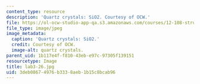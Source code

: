 ```yaml
---
content_type: resource
description: 'Quartz crystals: SiO2. Courtesy of OCW.'
file: https://ol-ocw-studio-app-qa.s3.amazonaws.com/courses/12-108-structure-of-earth-materials-fall-2004/3deb08674976b3338aeb1b15c8bcab96_lab3-26.jpg
file_type: image/jpeg
image_metadata:
  caption: 'Quartz crystals: SiO2.'
  credit: Courtesy of OCW.
  image-alt: quartz crystals.
parent_uid: 1b117e4f-f810-43eb-e97c-97305f139151
resourcetype: Image
title: lab3-26.jpg
uid: 3deb0867-4976-b333-8aeb-1b15c8bcab96
---
```

